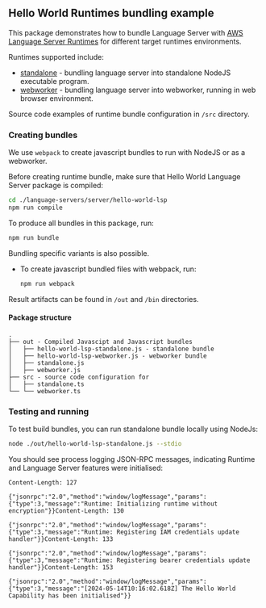 ## Hello World Runtimes bundling example

This package demonstrates how to bundle Language Server with [AWS Language Server Runtimes](https://github.com/aws/language-server-runtimes/tree/main/runtimes/runtimes) for different target runtimes environments.

Runtimes supported include:
- [standalone](https://github.com/aws/language-server-runtimes/blob/main/runtimes/runtimes/standalone.ts) - bundling language server into standalone NodeJS executable program.
- [webworker](https://github.com/aws/language-server-runtimes/blob/main/runtimes/runtimes/webworker.ts) - bundling language server into webworker, running in web browser environment.

Source code examples of runtime bundle configuration in `/src` directory.

### Creating bundles

We use `webpack` to create javascript bundles to run with NodeJS or as a webworker.

Before creating runtime bundle, make sure that Hello World Language Server package is compiled:
```bash
cd ./language-servers/server/hello-world-lsp
npm run compile
```

To produce all bundles in this package, run:
```bash
npm run bundle
```

Bundling specific variants is also possible.
* To create javascript bundled files with webpack, run:
    ```bash
    npm run webpack
    ```

Result artifacts can be found in `/out` and `/bin` directories.

#### Package structure

```
.
├── out - Compiled Javascipt and Javascript bundles
│   ├── hello-world-lsp-standalone.js - standalone bundle
│   ├── hello-world-lsp-webworker.js - webworker bundle
│   ├── standalone.js
│   ├── webworker.js
├── src - source code configuration for 
│   ├── standalone.ts
└── └── webworker.ts
```

### Testing and running

To test build bundles, you can run standalone bundle locally using NodeJs:
```bash
node ./out/hello-world-lsp-standalone.js --stdio
```

You should see process logging JSON-RPC messages, indicating Runtime and Language Server features were initialised:

```
Content-Length: 127

{"jsonrpc":"2.0","method":"window/logMessage","params":{"type":3,"message":"Runtime: Initializing runtime without encryption"}}Content-Length: 130

{"jsonrpc":"2.0","method":"window/logMessage","params":{"type":3,"message":"Runtime: Registering IAM credentials update handler"}}Content-Length: 133

{"jsonrpc":"2.0","method":"window/logMessage","params":{"type":3,"message":"Runtime: Registering bearer credentials update handler"}}Content-Length: 153

{"jsonrpc":"2.0","method":"window/logMessage","params":{"type":3,"message":"[2024-05-14T10:16:02.618Z] The Hello World Capability has been initialised"}}
```